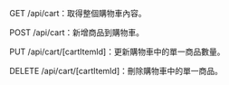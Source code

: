 GET /api/cart：取得整個購物車內容。

POST /api/cart：新增商品到購物車。

PUT /api/cart/[cartItemId]：更新購物車中的單一商品數量。

DELETE /api/cart/[cartItemId]：刪除購物車中的單一商品。
